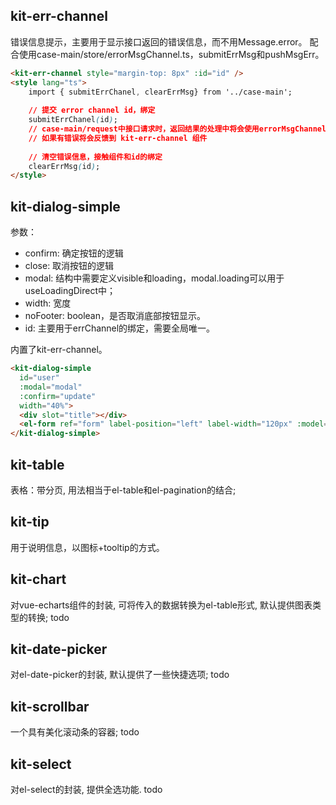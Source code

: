 ## kit-err-channel
错误信息提示，主要用于显示接口返回的错误信息，而不用Message.error。
配合使用case-main/store/errorMsgChannel.ts，submitErrMsg和pushMsgErr。
```html
<kit-err-channel style="margin-top: 8px" :id="id" />
<style lang="ts">
    import { submitErrChanel, clearErrMsg} from '../case-main';
    
    // 提交 error channel id，绑定
    submitErrChanel(id);
    // case-main/request中接口请求时，返回结果的处理中将会使用errorMsgChannel store
    // 如果有错误将会反馈到 kit-err-channel 组件
    
    // 清空错误信息，接触组件和id的绑定
    clearErrMsg(id);
</style>
```

## kit-dialog-simple

参数：
- confirm: 确定按钮的逻辑
- close: 取消按钮的逻辑
- modal: 结构中需要定义visible和loading，modal.loading可以用于useLoadingDirect中；
- width: 宽度
- noFooter: boolean，是否取消底部按钮显示。
- id: 主要用于errChannel的绑定，需要全局唯一。

内置了kit-err-channel。
```html
<kit-dialog-simple
  id="user"
  :modal="modal"
  :confirm="update"
  width="40%">
  <div slot="title"></div>
  <el-form ref="form" label-position="left" label-width="120px" :model="modal.data"></el-form>
</kit-dialog-simple>
```

## kit-table
表格：带分页, 用法相当于el-table和el-pagination的结合;

## kit-tip
用于说明信息，以图标+tooltip的方式。

## kit-chart
对vue-echarts组件的封装, 可将传入的数据转换为el-table形式, 默认提供图表类型的转换;
todo

## kit-date-picker
对el-date-picker的封装, 默认提供了一些快捷选项;
todo

## kit-scrollbar
一个具有美化滚动条的容器;
todo

## kit-select
对el-select的封装, 提供全选功能.
todo

